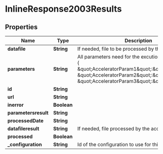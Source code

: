 
# InlineResponse2003Results

## Properties
Name | Type | Description | Notes
------------ | ------------- | ------------- | -------------
**datafile** | **String** | If needed, file to be processed by the accelerator. |  [optional]
**parameters** | **String** | All parameters need for the excution in JSON format : {     \&quot;AcceleratorParam1\&quot;:\&quot;value1\&quot;,    \&quot;AcceleratorParam2\&quot;:\&quot;value2\&quot;,    \&quot;AcceleratorParam3\&quot;:\&quot;value3\&quot;} |  [optional]
**id** | **String** |  |  [optional]
**url** | **String** |  |  [optional]
**inerror** | **Boolean** |  |  [optional]
**parametersresult** | **String** |  |  [optional]
**processedDate** | **String** |  |  [optional]
**datafileresult** | **String** | If needed, file  processed by the accelerator. |  [optional]
**processed** | **Boolean** |  |  [optional]
**_configuration** | **String** | Id of the configuration to use for this process |  [optional]



